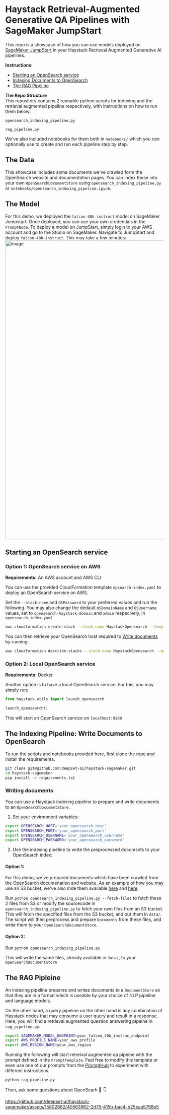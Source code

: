 # Haystack Retrieval-Augmented Generative QA Pipelines with SageMaker JumpStart
This repo is a showcase of how you can use models deployed on [SageMaker JumpStart](https://docs.aws.amazon.com/sagemaker/latest/dg/studio-jumpstart.html) in your Haystack Retrieval Augmented Generative AI pipelines.

**Instructions:**  
- [Starting an OpenSearch service](#starting-an-opensearch-service)  
- [Indexing Documents to OpenSearch](#the-indexing-pipeline-write-documents-to-opensearch)   
- [The RAG Pipeline](#the-rag-pipleine)   

**The Repo Structure**  
This repository contains 2 runnable python scripts for indexing and the retrieval augmented pipeline respectively,  with instructions on how to run them below:

`opensearch_indexing_pipeline.py`

`rag_pipeline.py`

 We've also included notebooks for them both in `notebooks/` which you can optionally use to create and run each pipeline step by step.

## The Data
This showcase includes some documents we've crawled form the OpenSearch website and documentation pages. 
You can index these into your own `OpenSearchDocumentStore` using `opensearch_indexing_pipeline.py` or `notebooks/opensearch_indexing_pipeline.ipynb`.

## The Model
For this demo, we deployed the `falcon-40b-instruct` model on SageMaker Jumpstart. Once deployed, you can use your own credentials in the `PromptNode`.
To deploy a model on JumpStart, simply login to your AWS account and go to the Studio on SageMaker. 
Navigate to JumpStart and deploy `falcon-40b-instruct`. This may take a few minutes:
<img width="949" alt="image" src="https://github.com/deepset-ai/haystack-sagemaker/assets/15802862/b7a1adee-eb9c-4258-b3e0-bf5942f9c960">

## Starting an OpenSearch service
### Option 1: OpenSearch service on AWS
**Requirements:** An AWS account and AWS CLI

You can use the provided CloudFormation template `opsearch-index.yaml` to deploy an OpenSearch service on AWS.

Set the `--stack-name` and `OSPassword` to your preferred values and run the following.
You may also change the dedault `OSDomainName` and `OSUsername` values, set to `opensearch-haystack-domain` and `admin` respecively, in `opensearch-index.yaml`

```bash
aws cloudformation create-stack --stack-name HaystackOpensearch --template-body file://cloudformation/opensearch-index.yaml --parameters ParameterKey=InstanceType,ParameterValue=r5.large.search ParameterKey=InstanceCount,ParameterValue=3 ParameterKey=OSPassword,ParameterValue=Password123!
```
You can then retrieve your OpenSearch host required to [Write documents](#writing-documents) by running:
```bash
aws cloudformation describe-stacks --stack-name HaystackOpensearch --query "Stacks[0].Outputs[?OutputKey=='OpenSearchEndpoint'].OutputValue" --output text
```
### Option 2: Local OpenSearch service
**Requirements:** Docker

Another option is to have a local OpenSearch service. For this, you may simply run:
```python
from haystack.utils import launch_opensearch

launch_opensearch()
```
This will start an OpenSearch service on `localhost:9200`

## The Indexing Pipeline: Write Documents to OpenSearch
To run the scripts and notebooks provided here, first clone the repo and install the requirements.
```bash
git clone git@github.com:deepset-ai/haystack-sagemaker.git
cd haystack-sagemaker
pip install -r requirements.txt
```

### Writing documents
You can use a Haystack indexing pipeline to prepare and write documents to an `OpenSearchDocumentStore`.
1. Set your environment variables:
```bash
export OPENSEARCH_HOST='your_opensearch_host'
export OPENSEARCH_PORT='your_opensearch_port'
export OPENSEARCH_USERNAME='your_opensearch_username'
export OPENSEARCH_PASSWORD='your_opensearch_password'
```
2. Use the indexing pipeline to write the preprocessed documsnts to your OpenSearch index:
#### Option 1:
For this demo, we've prepared documents which have been crawled from the OpenSearch documenation and website. As an example of how you may use an S3 bucket, we've also mde them available [here](https://haystack-public-demo-files.s3.eu-central-1.amazonaws.com/haystack-sagemaker-demo/opensearch-documentation-2.7.json) and [here](https://haystack-public-demo-files.s3.eu-central-1.amazonaws.com/haystack-sagemaker-demo/opensearch-website.json)

Run `python opensearch_indexing_pipeline.py --fetch-files` to fetch these 2 files from S3 or modify the sourcecode in `opensearch_indexing_pipeline.py` to fetch your own files from an S3 bucket. This will fetch the specified files from the S3 bucket, and put them in `data/`. The script will then preprocess and prepare `Documents` from these files, and write them to your `OpenSearchDocumentStore`.

#### Option 2:
Run `python opensearch_indexing_pipeline.py`

This will write the same files, already available in `data/`, to your `OpenSearchDocumentStore`


## The RAG Pipleine

An indexing pipeline prepares and writes documents to a `DocumentStore` so that they are in a format which is useable by your choice of NLP pipeline and language models.

On the other hand, a query pipeline on the other hand is any combination of Haystack nodes that may consume a user query and result in a response.
Here, you will find a retrieval augmented question answering pipeine in `rag_pipeline.py`.

```bash
export SAGEMAKER_MODEL_ENDPOINT=your_falcon_40b_instruc_endpoint
export AWS_PROFILE_NAME=your_aws_profile
export AWS_REGION_NAME=your_aws_region
```

Running the following will start retreival augmented qa pipeine with the prompt defined in the `PromptTemplate`. Feel free to modify this template or even use one of our prompts from the [PromptHub](https://prompthub.deepset.ai) to experiment with different instructions.

```bash
python rag_pipeline.py
```

Then, ask some questions about OpenSearh 🥳 👇

https://github.com/deepset-ai/haystack-sagemaker/assets/15802862/40563962-2d75-415b-bac4-b25eaa5798e5

